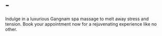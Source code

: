 # -
Indulge in a luxurious Gangnam spa massage to melt away stress and tension. Book your appointment now for a rejuvenating experience like no other.
